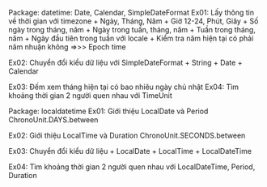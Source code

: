 Package: datetime: Date, Calendar, SimpleDateFormat 
Ex01: Lấy thông tin về thời gian với timezone + Ngày, Tháng, Năm + Giờ 12-24, Phút, Giây + Số ngày trong tháng, năm + Ngày trong tuần, tháng, năm + Tuần trong tháng, năm + Ngày đầu tiên trong tuần với locale + Kiểm tra năm hiện tại có phải năm nhuận không =>>> Epoch time

Ex02: Chuyển đổi kiểu dữ liệu với SimpleDateFormat + String + Date + Calendar

Ex03: Đếm xem tháng hiện tại có bao nhiêu ngày chủ nhật Ex04: Tìm khoảng thời gian 2 người quen nhau với TimeUnit

Package: localdatetime Ex01: Giới thiệu LocalDate và Period ChronoUnit.DAYS.between

Ex02: Giới thiệu LocalTime và Duration ChronoUnit.SECONDS.between

Ex03: Chuyển đổi kiểu dữ liệu + LocalDate + LocalTime + LocalDateTime

Ex04: Tìm khoảng thời gian 2 người quen nhau với LocalDateTime, Period, Duration